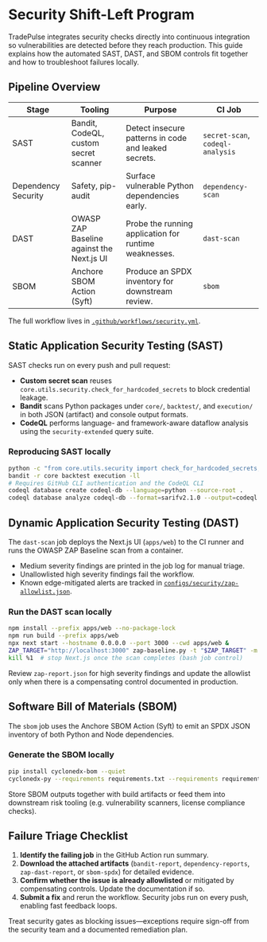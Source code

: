 # Security Shift-Left Program

TradePulse integrates security checks directly into continuous integration so
vulnerabilities are detected before they reach production. This guide explains
how the automated SAST, DAST, and SBOM controls fit together and how to
troubleshoot failures locally.

## Pipeline Overview

| Stage | Tooling | Purpose | CI Job |
| ----- | ------- | ------- | ------ |
| SAST | Bandit, CodeQL, custom secret scanner | Detect insecure patterns in code and leaked secrets. | `secret-scan`, `codeql-analysis` |
| Dependency Security | Safety, pip-audit | Surface vulnerable Python dependencies early. | `dependency-scan` |
| DAST | OWASP ZAP Baseline against the Next.js UI | Probe the running application for runtime weaknesses. | `dast-scan` |
| SBOM | Anchore SBOM Action (Syft) | Produce an SPDX inventory for downstream review. | `sbom` |

The full workflow lives in [`.github/workflows/security.yml`](../.github/workflows/security.yml).

## Static Application Security Testing (SAST)

SAST checks run on every push and pull request:

- **Custom secret scan** reuses
  `core.utils.security.check_for_hardcoded_secrets` to block credential
  leakage.
- **Bandit** scans Python packages under `core/`, `backtest/`, and
  `execution/` in both JSON (artifact) and console output formats.
- **CodeQL** performs language- and framework-aware dataflow analysis using the
  `security-extended` query suite.

### Reproducing SAST locally

```bash
python -c "from core.utils.security import check_for_hardcoded_secrets; check_for_hardcoded_secrets('.')"
bandit -r core backtest execution -ll
# Requires GitHub CLI authentication and the CodeQL CLI
codeql database create codeql-db --language=python --source-root .
codeql database analyze codeql-db --format=sarifv2.1.0 --output=codeql.sarif python-security-extended.qls
```

## Dynamic Application Security Testing (DAST)

The `dast-scan` job deploys the Next.js UI (`apps/web`) to the CI runner and
runs the OWASP ZAP Baseline scan from a container.

- Medium severity findings are printed in the job log for manual triage.
- Unallowlisted high severity findings fail the workflow.
- Known edge-mitigated alerts are tracked in
  [`configs/security/zap-allowlist.json`](../configs/security/zap-allowlist.json).

### Run the DAST scan locally

```bash
npm install --prefix apps/web --no-package-lock
npm run build --prefix apps/web
npx next start --hostname 0.0.0.0 --port 3000 --cwd apps/web &
ZAP_TARGET="http://localhost:3000" zap-baseline.py -t "$ZAP_TARGET" -m 5 -J zap-report.json -x zap-report.xml
kill %1  # stop Next.js once the scan completes (bash job control)
```

Review `zap-report.json` for high severity findings and update the allowlist
only when there is a compensating control documented in production.

## Software Bill of Materials (SBOM)

The `sbom` job uses the Anchore SBOM Action (Syft) to emit an SPDX JSON
inventory of both Python and Node dependencies.

### Generate the SBOM locally

```bash
pip install cyclonedx-bom --quiet
cyclonedx-py --requirements requirements.txt --requirements requirements-dev.txt --format json --output sbom.spdx.json
```

Store SBOM outputs together with build artifacts or feed them into downstream
risk tooling (e.g. vulnerability scanners, license compliance checks).

## Failure Triage Checklist

1. **Identify the failing job** in the GitHub Action run summary.
2. **Download the attached artifacts** (`bandit-report`, `dependency-reports`,
   `zap-dast-report`, or `sbom-spdx`) for detailed evidence.
3. **Confirm whether the issue is already allowlisted** or mitigated by
   compensating controls. Update the documentation if so.
4. **Submit a fix** and rerun the workflow. Security jobs run on every push,
   enabling fast feedback loops.

Treat security gates as blocking issues—exceptions require sign-off from the
security team and a documented remediation plan.
